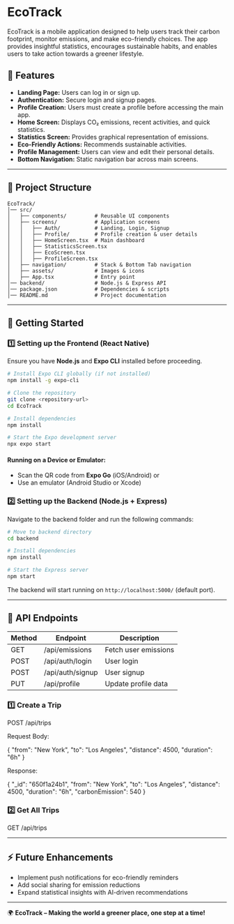 # EcoTrack

EcoTrack is a mobile application designed to help users track their carbon footprint, monitor emissions, and make eco-friendly choices. The app provides insightful statistics, encourages sustainable habits, and enables users to take action towards a greener lifestyle.

## 🌱 Features
- **Landing Page:** Users can log in or sign up.
- **Authentication:** Secure login and signup pages.
- **Profile Creation:** Users must create a profile before accessing the main app.
- **Home Screen:** Displays CO₂ emissions, recent activities, and quick statistics.
- **Statistics Screen:** Provides graphical representation of emissions.
- **Eco-Friendly Actions:** Recommends sustainable activities.
- **Profile Management:** Users can view and edit their personal details.
- **Bottom Navigation:** Static navigation bar across main screens.

---

## 📂 Project Structure

```
EcoTrack/
│── src/
│   ├── components/         # Reusable UI components
│   ├── screens/            # Application screens
│   │   ├── Auth/           # Landing, Login, Signup
│   │   ├── Profile/        # Profile creation & user details
│   │   ├── HomeScreen.tsx  # Main dashboard
│   │   ├── StatisticsScreen.tsx
│   │   ├── EcoScreen.tsx
│   │   ├── ProfileScreen.tsx
│   ├── navigation/         # Stack & Bottom Tab navigation
│   ├── assets/             # Images & icons
│   ├── App.tsx             # Entry point
│── backend/                # Node.js & Express API
│── package.json            # Dependencies & scripts
│── README.md               # Project documentation
```

---

## 🚀 Getting Started

### 1️⃣ Setting up the Frontend (React Native)

Ensure you have **Node.js** and **Expo CLI** installed before proceeding.

```sh
# Install Expo CLI globally (if not installed)
npm install -g expo-cli

# Clone the repository
git clone <repository-url>
cd EcoTrack

# Install dependencies
npm install

# Start the Expo development server
npx expo start
```

#### Running on a Device or Emulator:
- Scan the QR code from **Expo Go** (iOS/Android) or
- Use an emulator (Android Studio or Xcode)

### 2️⃣ Setting up the Backend (Node.js + Express)

Navigate to the backend folder and run the following commands:

```sh
# Move to backend directory
cd backend

# Install dependencies
npm install

# Start the Express server
npm start
```

The backend will start running on `http://localhost:5000/` (default port).

---

## 🔗 API Endpoints
| Method | Endpoint         | Description            |
|--------|-----------------|------------------------|
| GET    | /api/emissions  | Fetch user emissions  |
| POST   | /api/auth/login | User login            |
| POST   | /api/auth/signup| User signup           |
| PUT    | /api/profile    | Update profile data   |


### 1️⃣ Create a Trip

POST /api/trips

Request Body:

{
  "from": "New York",
  "to": "Los Angeles",
  "distance": 4500,
  "duration": "6h"
}

Response:

{
  "_id": "650f1a24b1",
  "from": "New York",
  "to": "Los Angeles",
  "distance": 4500,
  "duration": "6h",
  "carbonEmission": 540
}

### 2️⃣ Get All Trips

GET /api/trips


---

## ⚡ Future Enhancements
- Implement push notifications for eco-friendly reminders
- Add social sharing for emission reductions
- Expand statistical insights with AI-driven recommendations

---

🌍 **EcoTrack – Making the world a greener place, one step at a time!**

